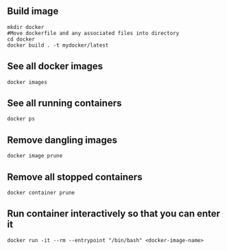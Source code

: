 
## Build image
```
mkdir docker
#Move dockerfile and any associated files into directory 
cd docker
docker build . -t mydocker/latest
 ```
 
 ## See all docker images
 ```
 docker images
 ```
 
 ## See all running containers
 ```
 docker ps
 ```
 
 ## Remove dangling images
 ```
 docker image prune
 ```
 
 ## Remove all stopped containers
 ```
 docker container prune
 ```
 
## Run container interactively so that you can enter it 
```
docker run -it --rm --entrypoint "/bin/bash" <docker-image-name>
```


